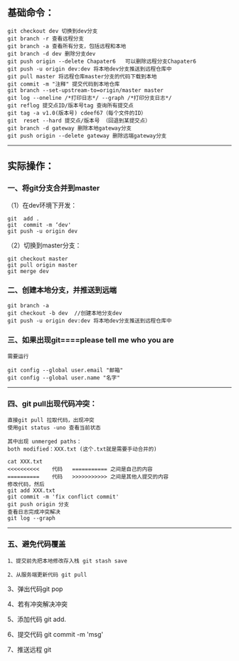 ## 基础命令：

```
git checkout dev 切换到dev分支
git branch -r 查看远程分支
git branch -a 查看所有分支，包括远程和本地
git branch -d dev 删除分支dev
git push origin --delete Chapater6   可以删除远程分支Chapater6
git push -u origin dev:dev 将本地dev分支推送到远程仓库中
git pull master 将远程仓库master分支的代码下载到本地
git commit -m "注释" 提交代码到本地仓库
git branch --set-upstream-to=origin/master master
git log --oneline /*打印日志*/ --graph /*打印分支日志*/
git reflog 提交点ID/版本号tag 查询所有提交点
git tag -a v1.0(版本号) cdeef67（每个文件的ID）
git  reset --hard 提交点/版本号 （回退到某提交点）
git branch -d gateway 删除本地gateway分支
git push origin --delete gateway 删除远端gateway分支
```
---
## 实际操作：
### 一、将git分支合并到master

（1）在dev环境下开发：

	git  add .
	git  commit -m ‘dev'
	git push -u origin dev

（2）切换到master分支：

	git checkout master
	git pull origin master
	git merge dev

### 二、创建本地分支，并推送到远端
  ```
  git branch -a
  git checkout -b dev  //创建本地分支dev
  git push -u origin dev:dev 将本地dev分支推送到远程仓库中
  ```
### 三、如果出现git====please tell me who you are
	需要运行
	
	git config --global user.email "邮箱"
	git config --global user.name "名字"

---
### 四、git pull出现代码冲突：
```
直接git pull 拉取代码，出现冲突
使用git status -uno 查看当前状态

其中出现 unmerged paths：
both modified：XXX.txt (这个.txt就是需要手动合并的)

cat XXX.txt
<<<<<<<<<<    代码   =========== 之间是自己的内容
==========    代码   >>>>>>>>>>> 之间是其他人提交的内容
修改代码，然后
git add XXX.txt
git commit -m 'fix conflict commit'
git push origin 分支
查看日志完成冲突解决
git log --graph
```

---
### 五、避免代码覆盖

	1、提交前先把本地修改存入栈 git stash save
	
	2、从服务端更新代码 git pull

  3、弹出代码git pop

  4、若有冲突解决冲突

  5、添加代码 git add.

  6、提交代码 git commit -m 'msg'

  7、推送远程 git <!--push-->
